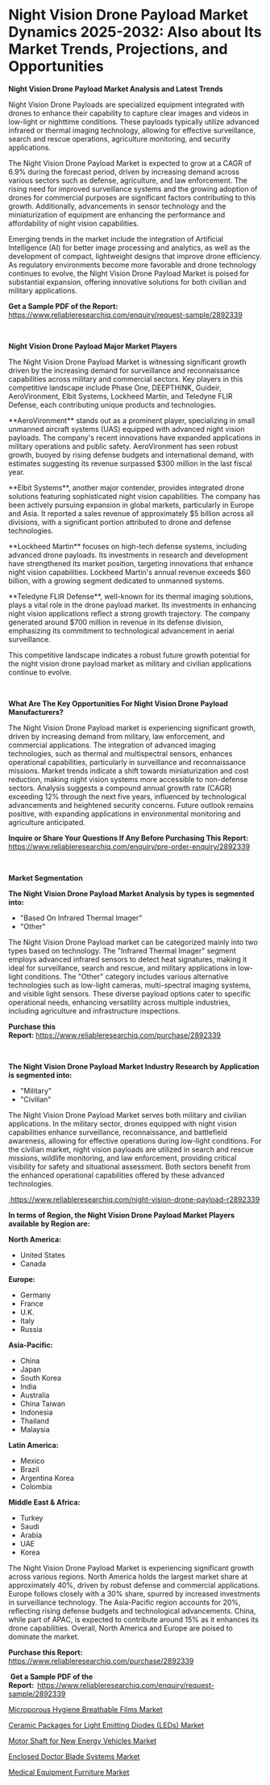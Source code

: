 <p><h1>Night Vision Drone Payload Market Dynamics 2025-2032: Also about Its Market Trends, Projections, and Opportunities</h1></p><p><strong>Night Vision Drone Payload Market Analysis and Latest Trends</strong></p>
<p><p>Night Vision Drone Payloads are specialized equipment integrated with drones to enhance their capability to capture clear images and videos in low-light or nighttime conditions. These payloads typically utilize advanced infrared or thermal imaging technology, allowing for effective surveillance, search and rescue operations, agriculture monitoring, and security applications.</p><p>The Night Vision Drone Payload Market is expected to grow at a CAGR of 6.9% during the forecast period, driven by increasing demand across various sectors such as defense, agriculture, and law enforcement. The rising need for improved surveillance systems and the growing adoption of drones for commercial purposes are significant factors contributing to this growth. Additionally, advancements in sensor technology and the miniaturization of equipment are enhancing the performance and affordability of night vision capabilities.</p><p>Emerging trends in the market include the integration of Artificial Intelligence (AI) for better image processing and analytics, as well as the development of compact, lightweight designs that improve drone efficiency. As regulatory environments become more favorable and drone technology continues to evolve, the Night Vision Drone Payload Market is poised for substantial expansion, offering innovative solutions for both civilian and military applications.</p></p>
<p><strong>Get a Sample PDF of the Report:&nbsp;</strong> <a href="https://www.reliableresearchiq.com/enquiry/request-sample/2892339?utm_campaign=1842&utm_medium=2&utm_source=Github&utm_content=ia&utm_term=15032025&utm_id=night-vision-drone-payload">https://www.reliableresearchiq.com/enquiry/request-sample/2892339</a></p>
<p>&nbsp;</p>
<p><strong>Night Vision Drone Payload Major Market Players</strong></p>
<p><p>The Night Vision Drone Payload Market is witnessing significant growth driven by the increasing demand for surveillance and reconnaissance capabilities across military and commercial sectors. Key players in this competitive landscape include Phase One, DEEPTHINK, Guideir, AeroVironment, Elbit Systems, Lockheed Martin, and Teledyne FLIR Defense, each contributing unique products and technologies.</p><p>**AeroVironment** stands out as a prominent player, specializing in small unmanned aircraft systems (UAS) equipped with advanced night vision payloads. The company's recent innovations have expanded applications in military operations and public safety. AeroVironment has seen robust growth, buoyed by rising defense budgets and international demand, with estimates suggesting its revenue surpassed $300 million in the last fiscal year.</p><p>**Elbit Systems**, another major contender, provides integrated drone solutions featuring sophisticated night vision capabilities. The company has been actively pursuing expansion in global markets, particularly in Europe and Asia. It reported a sales revenue of approximately $5 billion across all divisions, with a significant portion attributed to drone and defense technologies.</p><p>**Lockheed Martin** focuses on high-tech defense systems, including advanced drone payloads. Its investments in research and development have strengthened its market position, targeting innovations that enhance night vision capabilities. Lockheed Martin's annual revenue exceeds $60 billion, with a growing segment dedicated to unmanned systems.</p><p>**Teledyne FLIR Defense**, well-known for its thermal imaging solutions, plays a vital role in the drone payload market. Its investments in enhancing night vision applications reflect a strong growth trajectory. The company generated around $700 million in revenue in its defense division, emphasizing its commitment to technological advancement in aerial surveillance.</p><p>This competitive landscape indicates a robust future growth potential for the night vision drone payload market as military and civilian applications continue to evolve.</p></p>
<p>&nbsp;</p>
<p><strong>What Are The Key Opportunities For Night Vision Drone Payload Manufacturers?</strong></p>
<p><p>The Night Vision Drone Payload market is experiencing significant growth, driven by increasing demand from military, law enforcement, and commercial applications. The integration of advanced imaging technologies, such as thermal and multispectral sensors, enhances operational capabilities, particularly in surveillance and reconnaissance missions. Market trends indicate a shift towards miniaturization and cost reduction, making night vision systems more accessible to non-defense sectors. Analysis suggests a compound annual growth rate (CAGR) exceeding 12% through the next five years, influenced by technological advancements and heightened security concerns. Future outlook remains positive, with expanding applications in environmental monitoring and agriculture anticipated.</p></p>
<p><strong>Inquire or Share Your Questions If Any Before Purchasing This Report:</strong> <a href="https://www.reliableresearchiq.com/enquiry/pre-order-enquiry/2892339?utm_campaign=1842&utm_medium=2&utm_source=Github&utm_content=ia&utm_term=15032025&utm_id=night-vision-drone-payload">https://www.reliableresearchiq.com/enquiry/pre-order-enquiry/2892339</a></p>
<p>&nbsp;</p>
<p><strong>Market Segmentation</strong></p>
<p><strong>The Night Vision Drone Payload Market Analysis by types is segmented into:</strong></p>
<p><ul><li>"Based On Infrared Thermal Imager"</li><li>"Other"</li></ul></p>
<p><p>The Night Vision Drone Payload market can be categorized mainly into two types based on technology. The "Infrared Thermal Imager" segment employs advanced infrared sensors to detect heat signatures, making it ideal for surveillance, search and rescue, and military applications in low-light conditions. The "Other" category includes various alternative technologies such as low-light cameras, multi-spectral imaging systems, and visible light sensors. These diverse payload options cater to specific operational needs, enhancing versatility across multiple industries, including agriculture and infrastructure inspections.</p></p>
<p><strong>Purchase this Report:&nbsp;</strong><a href="https://www.reliableresearchiq.com/purchase/2892339?utm_campaign=1842&utm_medium=2&utm_source=Github&utm_content=ia&utm_term=15032025&utm_id=night-vision-drone-payload">https://www.reliableresearchiq.com/purchase/2892339</a></p>
<p>&nbsp;</p>
<p><strong>The Night Vision Drone Payload Market Industry Research by Application is segmented into:</strong></p>
<p><ul><li>"Military"</li><li>"Civilian"</li></ul></p>
<p><p>The Night Vision Drone Payload Market serves both military and civilian applications. In the military sector, drones equipped with night vision capabilities enhance surveillance, reconnaissance, and battlefield awareness, allowing for effective operations during low-light conditions. For the civilian market, night vision payloads are utilized in search and rescue missions, wildlife monitoring, and law enforcement, providing critical visibility for safety and situational assessment. Both sectors benefit from the enhanced operational capabilities offered by these advanced technologies.</p></p>
<p><a href="https://www.reliableresearchiq.com/night-vision-drone-payload-r2892339?utm_campaign=1842&utm_medium=2&utm_source=Github&utm_content=ia&utm_term=15032025&utm_id=night-vision-drone-payload">&nbsp;https://www.reliableresearchiq.com/night-vision-drone-payload-r2892339</a></p>
<p><strong>In terms of Region, the Night Vision Drone Payload Market Players available by Region are:</strong></p>
<p>
    <p> <strong> North America: </strong>
        <ul>
            <li>United States</li>
            <li>Canada</li>
        </ul>
        </p> 
    <p> <strong> Europe: </strong>
        <ul>
            <li>Germany</li>
            <li>France</li>
            <li>U.K.</li>
            <li>Italy</li>
            <li>Russia</li>
        </ul>
        </p> 
    <p> <strong> Asia-Pacific: </strong>
        <ul>
            <li>China</li>
            <li>Japan</li>
            <li>South Korea</li>
            <li>India</li>
            <li>Australia</li>
            <li>China Taiwan</li>
            <li>Indonesia</li>
            <li>Thailand</li>
            <li>Malaysia</li>
        </ul>
        </p> 
    <p> <strong> Latin America: </strong>
        <ul>
            <li>Mexico</li>
            <li>Brazil</li>
            <li>Argentina Korea</li>
            <li>Colombia</li>
        </ul>
        </p> 
    <p> <strong> Middle East & Africa: </strong>
        <ul>
            <li>Turkey</li>
            <li>Saudi</li>
            <li>Arabia</li>
            <li>UAE</li>
            <li>Korea</li>
        </ul>
    </p>
    </p>
<p><p>The Night Vision Drone Payload Market is experiencing significant growth across various regions. North America holds the largest market share at approximately 40%, driven by robust defense and commercial applications. Europe follows closely with a 30% share, spurred by increased investments in surveillance technology. The Asia-Pacific region accounts for 20%, reflecting rising defense budgets and technological advancements. China, while part of APAC, is expected to contribute around 15% as it enhances its drone capabilities. Overall, North America and Europe are poised to dominate the market.</p></p>
<p><strong>Purchase this Report: </strong><a href="https://www.reliableresearchiq.com/purchase/2892339?utm_campaign=1842&utm_medium=2&utm_source=Github&utm_content=ia&utm_term=15032025&utm_id=night-vision-drone-payload">https://www.reliableresearchiq.com/purchase/2892339</a></p>
<p>&nbsp;<strong>Get a Sample PDF of the Report:&nbsp;&nbsp;</strong><a href="https://www.reliableresearchiq.com/enquiry/request-sample/2892339?utm_campaign=1842&utm_medium=2&utm_source=Github&utm_content=ia&utm_term=15032025&utm_id=night-vision-drone-payload">https://www.reliableresearchiq.com/enquiry/request-sample/2892339</a></p>
<p><strong></strong></p>
<p><p><a href="https://github.com/buseknoden2b/Market-Research-Report-List-1/blob/main/microporous-hygiene-breathable-films-market.md?utm_campaign=1842&utm_medium=2&utm_source=Github&utm_content=ia&utm_term=15032025&utm_id=night-vision-drone-payload">Microporous Hygiene Breathable Films Market</a></p><p><a href="https://github.com/makzzochil/Market-Research-Report-List-1/blob/main/ceramic-packages-for-light-emitting-diodes-leds-market.md?utm_campaign=1842&utm_medium=2&utm_source=Github&utm_content=ia&utm_term=15032025&utm_id=night-vision-drone-payload">Ceramic Packages for Light Emitting Diodes (LEDs) Market</a></p><p><a href="https://github.com/bauldlimle6h/Market-Research-Report-List-1/blob/main/motor-shaft-for-new-energy-vehicles-market.md?utm_campaign=1842&utm_medium=2&utm_source=Github&utm_content=ia&utm_term=15032025&utm_id=night-vision-drone-payload">Motor Shaft for New Energy Vehicles Market</a></p><p><a href="https://github.com/heinslakey2x/Market-Research-Report-List-1/blob/main/enclosed-doctor-blade-systems-market.md?utm_campaign=1842&utm_medium=2&utm_source=Github&utm_content=ia&utm_term=15032025&utm_id=night-vision-drone-payload">Enclosed Doctor Blade Systems Market</a></p><p><a href="https://github.com/sternymkere4/Market-Research-Report-List-1/blob/main/medical-equipment-furniture-market.md?utm_campaign=1842&utm_medium=2&utm_source=Github&utm_content=ia&utm_term=15032025&utm_id=night-vision-drone-payload">Medical Equipment Furniture Market</a></p></p>